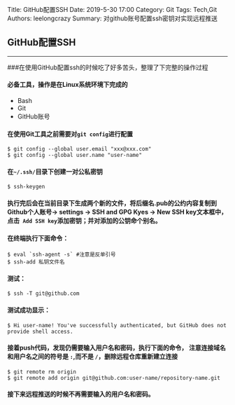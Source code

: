 Title: GitHub配置SSH
Date: 2019-5-30 17:00
Category: Git
Tags: Tech,Git 
Authors: leelongcrazy
Summary: 对github账号配置ssh密钥对实现远程推送

GitHub配置SSH
---
---
###在使用GitHub配置ssh的时候吃了好多苦头，整理了下完整的操作过程
#### 必备工具，操作是在Linux系统环境下完成的
* Bash
* Git
* GitHub账号

#### 在使用Git工具之前需要对`git config`进行配置
```
$ git config --global user.email "xxx@xxx.com"
$ git config --global user.name "user-name"
```

#### 在`~/.ssh/`目录下创建一对公私密钥
```
$ ssh-keygen
```
#### 执行完后会在当前目录下生成两个新的文件，将后缀名.pub的公约内容复制到Github个人账号-> settings -> SSH and GPG Kyes -> New SSH key文本框中，点击` Add SSH key`添加密钥；并对添加的公钥命个别名。

#### 在终端执行下面命令：
```
$ eval `ssh-agent -s` #注意是反单引号
$ ssh-add 私钥文件名
```

#### 测试：
```
$ ssh -T git@github.com 
```
#### 测试成功显示：
```
$ Hi user-name! You've successfully authenticated, but GitHub does not provide shell access.
```
#### 接着push代码，发现仍需要输入用户名和密码，执行下面的命令， **注意连接域名和用户名之间的符号是 `:`,而不是 `/`**，删除远程仓库重新建立连接
```
$ git remote rm origin
$ git remote add origin git@github.com:user-name/repository-name.git 
```
#### 接下来远程推送的时候不再需要输入的用户名和密码。
